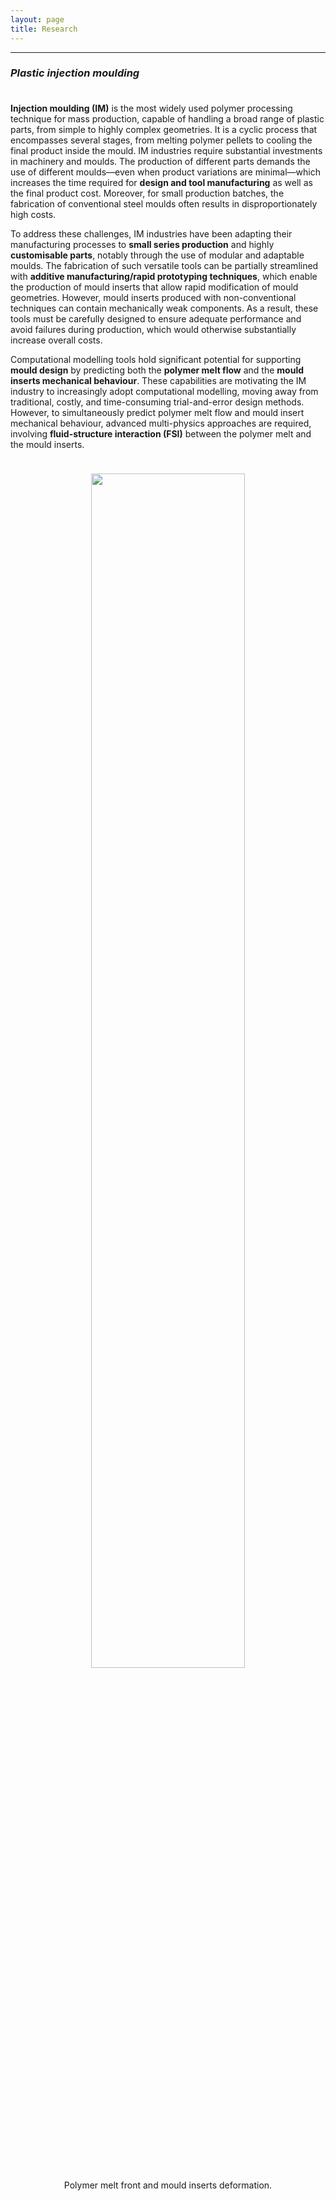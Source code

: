 ```yaml
---
layout: page
title: Research
---
```


---

### _Plastic injection moulding_

<p style="margin-bottom:1cm;"></p>

**Injection moulding (IM)** is the most widely used polymer processing technique for mass production, capable of handling a broad range of plastic parts, from simple to highly complex geometries. It is a cyclic process that encompasses several stages, from melting polymer pellets to cooling the final product inside the mould. IM industries require substantial investments in machinery and moulds. The production of different parts demands the use of different moulds—even when product variations are minimal—which increases the time required for **design and tool manufacturing** as well as the final product cost. Moreover, for small production batches, the fabrication of conventional steel moulds often results in disproportionately high costs.

To address these challenges, IM industries have been adapting their manufacturing processes to **small series production** and highly **customisable parts**, notably through the use of modular and adaptable moulds. The fabrication of such versatile tools can be partially streamlined with **additive manufacturing/rapid prototyping techniques**, which enable the production of mould inserts that allow rapid modification of mould geometries. However, mould inserts produced with non-conventional techniques can contain mechanically weak components. As a result, these tools must be carefully designed to ensure adequate performance and avoid failures during production, which would otherwise substantially increase overall costs.

Computational modelling tools hold significant potential for supporting **mould design** by predicting both the **polymer melt flow** and the **mould inserts mechanical behaviour**. These capabilities are motivating the IM industry to increasingly adopt computational modelling, moving away from traditional, costly, and time-consuming trial-and-error design methods. However, to simultaneously predict polymer melt flow and mould insert mechanical behaviour, advanced multi-physics approaches are required, involving **fluid-structure interaction (FSI)** between the polymer melt and the mould inserts.

<p style="margin-bottom:1cm;"></p>

<div class="row">
  <div class="column" style="width:100%; text-align:center;">
    <img style="width:70%; display:block; margin-left:auto; margin-right:auto;" src="{{ 'public/shoe_sole_injection2.png' | relative_url }}">
  </div>
</div>
<div class="row">
  <div class="column" style="width:100%; text-align:center;">
    Polymer melt front and mould inserts deformation.
  </div>
</div>

<p style="margin-bottom:1cm;"></p>

<!--
The proposed project aims the development of a computational model able to support the shoe soles industry, in the improvement of their shoe sole fabrication process, including mold design tasks and prediction/correction of manufactured part defects. In that regard, not only the flow behaviour in the mold cavities will be simulated, but also the tool deformation and the residual stresses induced in the manufactured parts. Therefore, the developed codes will be able to support mold design tasks, including molds with weak accessories produced through rapid prototyping techniques. For these purposes, solidification and shrinkage of the materials inside the mold, motivated by temperature gradients during the cooling stage, will be considered in the developed computational model.

The envisaged developments will be implemented in the open-source computational library OpenFOAM® [1], based on the available solids4Foam toolbox [2], a fluid-structure interaction module. This module will be adapted to model multi-phase flows of compressible fluids, where the polymer phase requires constitutive equations for generalized Newtonian fluids, to mimic the rheological behaviour of molten polymers. Additionally, the codes will be complemented with a solidification model to predict the dimensional variations of the manufactured parts and the induced residual stresses. The developed tool will be made available to the community to increase its potential impact and exploitation in academia and industry.
-->
